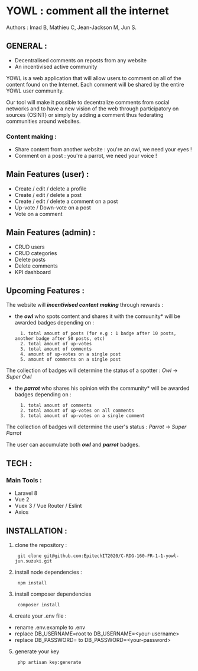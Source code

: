 # YOWL : comment all the internet

Authors : Imad B, Mathieu C, Jean-Jackson M, Jun S.

## GENERAL :

- Decentralised comments on reposts from any website
- An incentivised active community

YOWL is a web application that will allow users to comment on all of the content found on the Internet. Each comment will be shared by the entire YOWL user community.

Our tool will make it possible to decentralize comments from social networks and to have a new vision of the web through participatory on sources (OSINT) or simply by adding a comment thus federating communities around websites.

### Content making :

- Share content from another website : you're an owl, we need your eyes !
- Comment on a post : you're a parrot, we need your voice !

## Main Features (user) :

- Create / edit / delete a profile
- Create / edit / delete a post
- Create / edit / delete a comment on a post
- Up-vote / Down-vote on a post
- Vote on a comment

## Main Features (admin) :

- CRUD users
- CRUD categories
- Delete posts
- Delete comments
- KPI dashboard

## Upcoming Features :

The website will ***incentivised content making*** through rewards :

- the ***owl*** who spots content and shares it with the comuunity* will be awarded badges depending on :

        1. total amount of posts (for e.g : 1 badge after 10 posts, another badge after 50 posts, etc)
        2. total amount of up-votes
        3. total amount of comments
        4. amount of up-votes on a single post
        5. amount of comments on a single post

The collection of badges will determine the status of a spotter : *Owl* -> *Super Owl*

- the ***parrot*** who shares his opinion with the community* will be awarded badges depending on : 

        1. total amount of comments
        2. total amount of up-votes on all comments
        3. total amount of up-votes on a single comment

The collection of badges will determine the user's status : *Parrot* -> *Super Parrot*

The user can accumulate both ***owl*** and ***parrot*** badges.

## TECH :

### Main Tools :

- Laravel 8
- Vue 2
- Vuex 3 / Vue Router / Eslint
- Axios

## INSTALLATION :

1. clone the repository :

        git clone git@github.com:EpitechIT2020/C-RDG-160-FR-1-1-yowl-jun.suzuki.git

2. install node dependencies :

        npm install

3. install composer dependencies

        composer install

4. create your .env file :
- rename .env.example to .env
- replace DB_USERNAME=root to DB_USERNAME=\<your-username\>
- replace DB_PASSWORD= to DB_PASSWORD=\<your-password\>

5. generate your key

        php artisan key:generate

